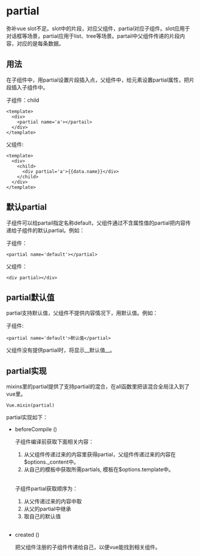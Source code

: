 # partial

弥补vue slot不足。slot中的片段，对应父组件，partial对应子组件。slot应用于对话框等场景，partial应用于list、tree等场景。partail中父组件传递的片段内容，对应的是每条数据。

## 用法

在子组件中，用partial设置片段插入点，父组件中，给元素设置partial属性，把片段插入子组件中。

子组件：child

    <template>
      <div>
        <partial name='a'></partail>
      </div>
    </template>

父组件:

    <template>
      <div>
        <child>
          <div partial='a'>{{data.name}}</div>
        </child>
      </div>
    </template>

## 默认partial

子组件可以给partail指定名称default，父组件通过不含属性值的partial把内容传递给子组件的默认partial。例如：

子组件：

    <partial name='default'></partial>

父组件：

    <div partial></div>

## partial默认值

partial支持默认值，父组件不提供内容情况下，用默认值。例如：

子组件:

    <partial name='default'>默认值</partial>

父组件没有提供partial时，将显示__默认值__。

## partial实现

mixins里的partial提供了支持partial的混合，在all函数里把该混合全局注入到了vue里。

    Vue.mixin(partial)

partial实现如下：

* beforeCompile ()

  子组件编译前获取下面相关内容：

  1. 从父组件传递过来的内容里获得partial，父组件传递过来的内容在$options.\_content中。
  1. 从自己的模板中获取所需partials, 模板在$options.template中。</br></br>

  子组件partial获取顺序为：

  1. 从父传递过来的内容中取
  1. 从父的partial中继承
  1. 取自己的默认值
  </br></br>
* created ()

  把父组件注册的子组件传递给自己，以便vue能找到相关组件。
